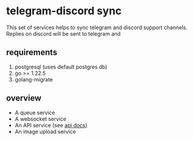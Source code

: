 # telegram-discord sync

This set of services helps to sync telegram and discord support channels. Replies on discord will be sent to telegram and

## requirements

1. postgresql (uses default postgres db)
2. go >= 1.22.5
3. golang-migrate

## overview

- A queue service
- A websocket service
- An API service (see [api docs](https://github.com/boopdotpng/telegram-discord-sync/tree/main/docs/api.md))
- An image upload service
